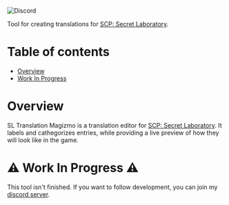 ![Discord](https://img.shields.io/badge/Join-Discord?style=flat-square&logo=discord&label=Discord&labelColor=gray&color=purple&link=https%3A%2F%2Fdiscord.gg%2Ffs3SBprvbA)

Tool for creating translations for [SCP: Secret Laboratory](https://store.steampowered.com/app/700330/SCP_Secret_Laboratory/).

# Table of contents

* [Overview](#overview)
* [Work In Progress](#work-in-progress)

# Overview

SL Translation Magizmo is a translation editor for [SCP: Secret Laboratory](https://store.steampowered.com/app/700330/SCP_Secret_Laboratory/). It labels and cathegorizes entries, while providing a live preview of how they will look like in the game.

# ⚠️ Work In Progress ⚠️
This tool isn't finished. If you want to follow development, you can join my [discord server](https://discord.gg/fs3SBprvbA).